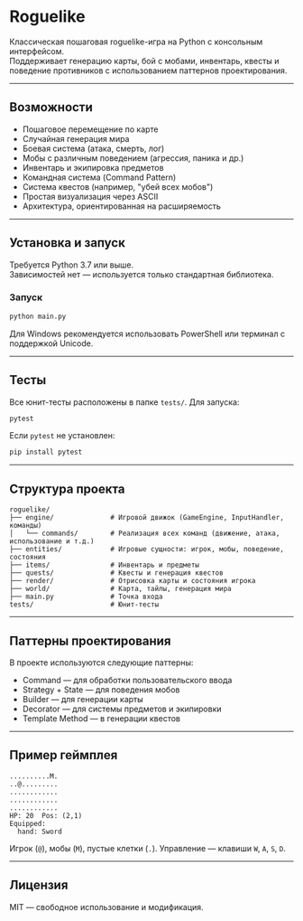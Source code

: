 # Roguelike

Классическая пошаговая roguelike-игра на Python с консольным интерфейсом.  
Поддерживает генерацию карты, бой с мобами, инвентарь, квесты и поведение противников с использованием паттернов проектирования.

---

## Возможности

- Пошаговое перемещение по карте
- Случайная генерация мира
- Боевая система (атака, смерть, лог)
- Мобы с различным поведением (агрессия, паника и др.)
- Инвентарь и экипировка предметов
- Командная система (Command Pattern)
- Система квестов (например, "убей всех мобов")
- Простая визуализация через ASCII
- Архитектура, ориентированная на расширяемость

---

## Установка и запуск

Требуется Python 3.7 или выше.  
Зависимостей нет — используется только стандартная библиотека.

### Запуск

```bash
python main.py
````

Для Windows рекомендуется использовать PowerShell или терминал с поддержкой Unicode.

---

## Тесты

Все юнит-тесты расположены в папке `tests/`.
Для запуска:

```bash
pytest
```

Если `pytest` не установлен:

```bash
pip install pytest
```

---

## Структура проекта

```
roguelike/
├── engine/              # Игровой движок (GameEngine, InputHandler, команды)
│   └── commands/        # Реализация всех команд (движение, атака, использование и т.д.)
├── entities/            # Игровые сущности: игрок, мобы, поведение, состояния
├── items/               # Инвентарь и предметы
├── quests/              # Квесты и генерация квестов
├── render/              # Отрисовка карты и состояния игрока
├── world/               # Карта, тайлы, генерация мира
├── main.py              # Точка входа
tests/                   # Юнит-тесты
```

---

## Паттерны проектирования

В проекте используются следующие паттерны:

* Command — для обработки пользовательского ввода
* Strategy + State — для поведения мобов
* Builder — для генерации карты
* Decorator — для системы предметов и экипировки
* Template Method — в генерации квестов

---

## Пример геймплея

```
..........M.
..@.........
............
............
............
HP: 20  Pos: (2,1)
Equipped:
  hand: Sword
```

Игрок (`@`), мобы (`M`), пустые клетки (`.`).
Управление — клавиши `W`, `A`, `S`, `D`.

---

## Лицензия

MIT — свободное использование и модификация.

